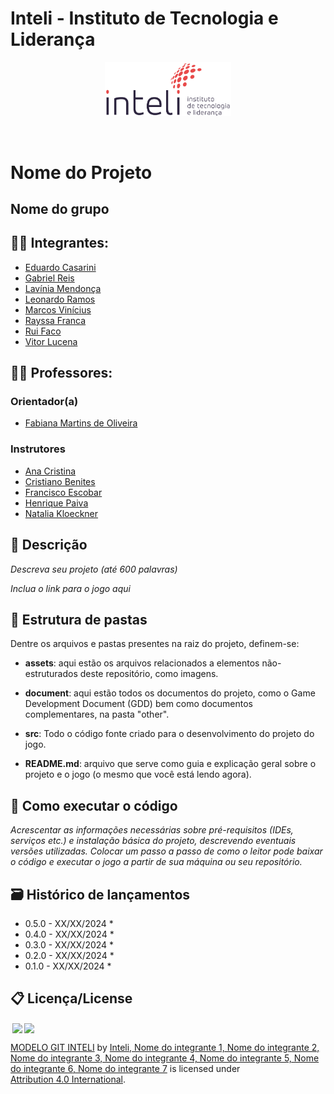 # Inteli - Instituto de Tecnologia e Liderança 

<p align="center">
<a href= "https://www.inteli.edu.br/"><img src="assets/inteli.png" alt="Inteli - Instituto de Tecnologia e Liderança" border="0" width=40% height=40%></a>
</p>

<br>

# Nome do Projeto

## Nome do grupo

## 👨‍🎓 Integrantes: 
- <a href="https://www.linkedin.com/in/victorbarq/">Eduardo Casarini </a>
- <a href="https://www.linkedin.com/in/victorbarq/">Gabriel Reis </a>
- <a href="https://www.linkedin.com/in/victorbarq/">Lavínia Mendonça </a> 
- <a href="https://www.linkedin.com/in/victorbarq/">Leonardo Ramos </a> 
- <a href="https://www.linkedin.com/in/victorbarq/">Marcos Vinícius </a>
- <a href="https://www.linkedin.com/in/rayssaguedess/">Rayssa Franca </a> 
- <a href="https://www.linkedin.com/in/victorbarq/">Rui Faco </a>
- <a href="https://www.linkedin.com/in/victorbarq/">Vitor Lucena </a>

## 👩‍🏫 Professores:
### Orientador(a) 
- <a href="https://www.linkedin.com/in/victorbarq/">Fabiana Martins de Oliveira</a>
### Instrutores
- <a href="https://www.linkedin.com/in/victorbarq/">Ana Cristina </a>
- <a href="https://www.linkedin.com/in/victorbarq/">Cristiano Benites </a> 
- <a href="https://www.linkedin.com/in/victorbarq/">Francisco Escobar </a> 
- <a href="https://www.linkedin.com/in/victorbarq/">Henrique Paiva </a>
- <a href="https://www.linkedin.com/in/victorbarq/">Natalia Kloeckner </a> 

## 📜 Descrição

*Descreva seu projeto (até 600 palavras)*

*Inclua o link para o jogo aqui*


## 📁 Estrutura de pastas

Dentre os arquivos e pastas presentes na raiz do projeto, definem-se:

- <b>assets</b>: aqui estão os arquivos relacionados a elementos não-estruturados deste repositório, como imagens.

- <b>document</b>: aqui estão todos os documentos do projeto, como o Game Development Document (GDD) bem como documentos complementares, na pasta "other".

- <b>src</b>: Todo o código fonte criado para o desenvolvimento do projeto do jogo.

- <b>README.md</b>: arquivo que serve como guia e explicação geral sobre o projeto e o jogo (o mesmo que você está lendo agora).

## 🔧 Como executar o código

*Acrescentar as informações necessárias sobre pré-requisitos (IDEs, serviços etc.) e instalação básica do projeto, descrevendo eventuais versões utilizadas. Colocar um passo a passo de como o leitor pode baixar o código e executar o jogo a partir de sua máquina ou seu repositório.*


## 🗃 Histórico de lançamentos

* 0.5.0 - XX/XX/2024
    * 
* 0.4.0 - XX/XX/2024
    * 
* 0.3.0 - XX/XX/2024
    * 
* 0.2.0 - XX/XX/2024
    * 
* 0.1.0 - XX/XX/2024
    *

## 📋 Licença/License

<img style="height:22px!important;margin-left:3px;vertical-align:text-bottom;" src="https://mirrors.creativecommons.org/presskit/icons/cc.svg?ref=chooser-v1"><img style="height:22px!important;margin-left:3px;vertical-align:text-bottom;" src="https://mirrors.creativecommons.org/presskit/icons/by.svg?ref=chooser-v1"><p xmlns:cc="http://creativecommons.org/ns#" xmlns:dct="http://purl.org/dc/terms/"><a property="dct:title" rel="cc:attributionURL" href="https://github.com/Intelihub/Template_M1">MODELO GIT INTELI</a> by <a rel="cc:attributionURL dct:creator" property="cc:attributionName" href="https://github.com/Intelihub/Template_M1">Inteli, Nome do integrante 1, Nome do integrante 2, Nome do integrante 3, Nome do integrante 4, Nome do integrante 5, Nome do integrante 6, Nome do integrante 7</a> is licensed under <a href="http://creativecommons.org/licenses/by/4.0/?ref=chooser-v1" target="_blank" rel="license noopener noreferrer" style="display:inline-block;">Attribution 4.0 International</a>.</p>


